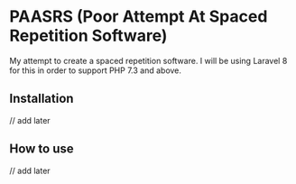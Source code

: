 # PAASRS (Poor Attempt At Spaced Repetition Software)

My attempt to create a spaced repetition software. I will be using Laravel 8 for this in order to support PHP 7.3 and above.

## Installation

// add later

## How to use

// add later
